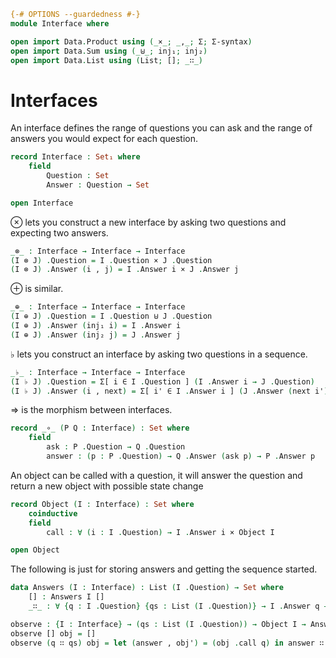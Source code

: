 ```agda
{-# OPTIONS --guardedness #-}
module Interface where

open import Data.Product using (_×_; _,_; Σ; Σ-syntax)
open import Data.Sum using (_⊎_; inj₁; inj₂)
open import Data.List using (List; []; _∷_)
```

# Interfaces

An interface defines the range of questions you can ask and 
the range of answers you would expect for each question.

```agda
record Interface : Set₁ where
    field
        Question : Set
        Answer : Question → Set

open Interface
```

⊗ lets you construct a new interface by asking two questions and expecting two answers.

```agda
_⊗_ : Interface → Interface → Interface
(I ⊗ J) .Question = I .Question × J .Question
(I ⊗ J) .Answer (i , j) = I .Answer i × J .Answer j

```

⊕ is similar.

```agda
_⊕_ : Interface → Interface → Interface
(I ⊕ J) .Question = I .Question ⊎ J .Question
(I ⊕ J) .Answer (inj₁ i) = I .Answer i
(I ⊕ J) .Answer (inj₂ j) = J .Answer j
```

♭ lets you construct an interface by asking two questions in a sequence.

```agda
_♭_ : Interface → Interface → Interface
(I ♭ J) .Question = Σ[ i ∈ I .Question ] (I .Answer i → J .Question)
(I ♭ J) .Answer (i , next) = Σ[ i' ∈ I .Answer i ] (J .Answer (next i'))
```

⇒ is the morphism between interfaces.

```agda
record _∘_ (P Q : Interface) : Set where
    field
        ask : P .Question → Q .Question
        answer : (p : P .Question) → Q .Answer (ask p) → P .Answer p
```

An object can be called with a question, it will answer the question and return 
a new object with possible state change

```agda
record Object (I : Interface) : Set where
    coinductive
    field
        call : ∀ (i : I .Question) → I .Answer i × Object I

open Object
```

The following is just for storing answers and getting the sequence started.

```agda
data Answers (I : Interface) : List (I .Question) → Set where
    [] : Answers I []
    _∷_ : ∀ {q : I .Question} {qs : List (I .Question)} → I .Answer q → Answers I qs → Answers I (q ∷ qs)

observe : {I : Interface} → (qs : List (I .Question)) → Object I → Answers I qs
observe [] obj = []
observe (q ∷ qs) obj = let (answer , obj') = (obj .call q) in answer ∷ (observe qs obj')
```